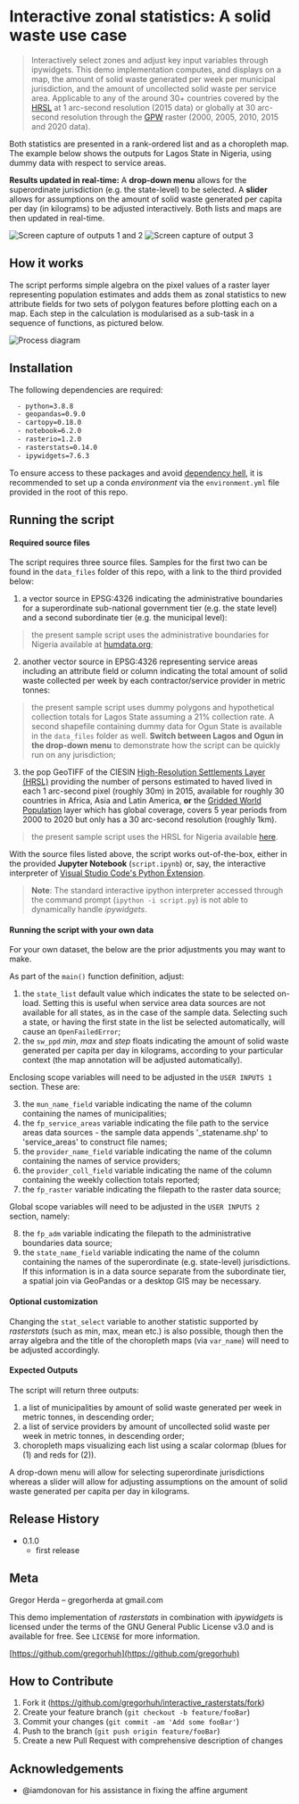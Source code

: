 # Interactive zonal statistics: A solid waste use case
> Interactively select zones and adjust key input variables through ipywidgets. This demo implementation computes, and displays on a map, the amount of solid waste generated per week per municipal jurisdiction, and the amount of uncollected solid waste per service area. Applicable to any of the around 30+ countries covered by the [HRSL](https://ciesin.columbia.edu/data/hrsl/#data) at 1 arc-second resolution (2015 data) or globally at 30 arc-second resolution through the [GPW](https://sedac.ciesin.columbia.edu/data/set/gpw-v4-population-count-rev11/data-download) raster (2000, 2005, 2010, 2015 and 2020 data).   

Both statistics are presented in a rank-ordered list and as a choropleth map. The example below shows the outputs for Lagos State in Nigeria, using dummy data with respect to service areas.

**Results updated in real-time:** A **drop-down menu** allows for the superordinate jurisdiction (e.g. the state-level) to be selected. A **slider** allows for assumptions on the amount of solid waste generated per capita per day (in kilograms) to be adjusted interactively. Both lists and maps are then updated in real-time.

![Screen capture of outputs 1 and 2](output1and2.png)
![Screen capture of output 3](output3.png)

## How it works

The script performs simple algebra on the pixel values of a raster layer representing population estimates and adds them as zonal statistics to new attribute fields for two sets of polygon features before plotting each on a map.
Each step in the calculation is modularised as a sub-task in a sequence of functions, as pictured below.

![Process diagram](process.png)

## Installation

The following dependencies are required:

```sh
  - python=3.8.8
  - geopandas=0.9.0
  - cartopy=0.18.0
  - notebook=6.2.0
  - rasterio=1.2.0
  - rasterstats=0.14.0
  - ipywidgets=7.6.3
```

To ensure access to these packages and avoid [dependency hell](https://en.wikipedia.org/wiki/Dependency_hell), it is recommended to set up a conda _environment_ via the `environment.yml` file provided in the root of this repo.

## Running the script

#### Required source files

The script requires three source files. Samples for the first two can be found in the `data_files` folder of this repo, with a link to the third provided below:

1. a vector source in EPSG:4326 indicating the administrative boundaries for a superordinate sub-national government tier (e.g. the state level) and a second subordinate tier (e.g. the municipal level):
 > the present sample script uses the administrative boundaries for Nigeria available at [humdata.org](https://data.humdata.org/dataset/nga-administrative-boundaries);
2. another vector source in EPSG:4326 representing service areas including an attribute field or column indicating the total amount of solid waste collected per week by each contractor/service provider in metric tonnes:
 > the present sample script uses dummy polygons and hypothetical collection totals for Lagos State assuming a 21% collection rate. A second shapefile containing dummy data for Ogun State is available in the `data_files` folder as well. **Switch between Lagos and Ogun in the drop-down menu** to demonstrate how the script can be quickly run on any jurisdiction;       
3. the pop GeoTIFF of the CIESIN [High-Resolution Settlements Layer (HRSL)](https://ciesin.columbia.edu/data/hrsl/#data) providing the number of persons estimated to haved lived in each 1 arc-second pixel (roughly 30m) in 2015, available for roughly 30 countries in Africa, Asia and Latin America, **or** the [Gridded World Population](https://sedac.ciesin.columbia.edu/data/collection/gpw-v4) layer which has global coverage, covers 5 year periods from 2000 to 2020 but only has a 30 arc-second resolution (roughly 1km).
 > the present sample script uses the HRSL for Nigeria available [here](https://ciesin.columbia.edu/data/hrsl/#data).

With the source files listed above, the script works out-of-the-box, either in the provided **Jupyter Notebook** (`script.ipynb`) or, say, the interactive interpreter of [Visual Studio Code's Python Extension](https://code.visualstudio.com/docs/languages/python).

> **Note**: The  standard interactive ipython interpreter accessed through the command prompt (`ipython -i script.py`) is not able to dynamically handle _ipywidgets_.

#### Running the script with your own data

For your own dataset, the below are the prior adjustments you may want to make.

As part of the `main()` function definition, adjust:

1. the `state_list` default value which indicates the state to be selected on-load. Setting this is useful when service area data sources are not available for all states, as in the case of the sample data. Selecting such a state, or having the first state in the list be selected automatically, will cause an `OpenFailedError`;
2. the `sw_ppd` _min_, _max_ and _step_ floats indicating the amount of solid waste generated per capita per day in kilograms, according to your particular context (the map annotation will be adjusted automatically).

Enclosing scope variables will need to be adjusted in the `USER INPUTS 1` section. These are:

3. the `mun_name_field` variable indicating the name of the column containing the names of municipalities;
4. the `fp_service_areas` variable indicating the file path to the service areas data sources - the sample data appends '_statename.shp' to 'service_areas' to construct file names;
5. the `provider_name_field` variable indicating the name of the column containing the names of service providers;
6. the `provider_coll_field` variable indicating the name of the column containing the weekly collection totals reported;
7. the `fp_raster` variable indicating the filepath to the raster data source;

Global scope variables will need to be adjusted in the `USER INPUTS 2` section, namely:

8. the `fp_adm` variable indicating the filepath to the administrative boundaries data source;
9. the `state_name_field` variable indicating the name of the column containing the names of the superordinate (e.g. state-level) jurisdictions. If this information is in a data source separate from the subordinate tier, a spatial join via GeoPandas or a desktop GIS may be necessary.

#### Optional customization

Changing the `stat_select` variable to another statistic supported by _rasterstats_ (such as min, max, mean etc.) is also possible, though then the array algebra and the title of the choropleth maps (via `var_name`) will need to be adjusted accordingly.  

#### Expected Outputs

The script will return three outputs:
1. a list of municipalities by amount of solid waste generated per week in metric tonnes, in descending order;
2. a list of service providers by amount of uncollected solid waste per week in metric tonnes, in descending order;
3. choropleth maps visualizing each list using a scalar colormap (blues for (1) and reds for (2)).

A drop-down menu will allow for selecting superordinate jurisdictions whereas a slider will allow for adjusting assumptions on the amount of solid waste generated per capita per day in kilograms.

## Release History

* 0.1.0
    * first release

## Meta

Gregor Herda – gregorherda at gmail.com

This demo implementation of _rasterstats_ in combination with _ipywidgets_ is licensed under the terms of the GNU General Public License v3.0 and is available for free. See ``LICENSE`` for more information.

[https://github.com/gregorhuh](https://github.com/gregorhuh)

## How to Contribute

1. Fork it (<https://github.com/gregorhuh/interactive_rasterstats/fork>)
2. Create your feature branch (`git checkout -b feature/fooBar`)
3. Commit your changes (`git commit -am 'Add some fooBar'`)
4. Push to the branch (`git push origin feature/fooBar`)
5. Create a new Pull Request with comprehensive description of changes

## Acknowledgements

* @iamdonovan for his assistance in fixing the affine argument


